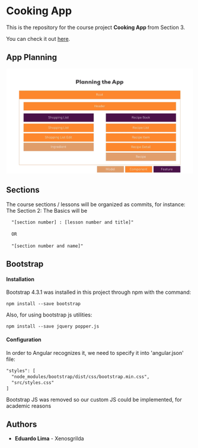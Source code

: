 # Cooking App

This is the repository for the course project <b> Cooking App </b> from Section 3.

You can check it out [here](https://xenosgrilda.github.io/angular-8-course/home).

## App Planning
![App Diagram](./app-planning.png?raw=true "App Diagram")
## Sections

The course sections / lessons will be organized as commits, for instance:
The Section 2: The Basics will be
```
  "[section number] : [lesson number and title]"
  
  OR
  
  "[section number and name]"
```

## Bootstrap

#### Installation
Bootstrap 4.3.1 was installed in this project through npm with the command: 
```
npm install --save bootstrap
```

Also, for using bootstrap js utilities: 
```
npm install --save jquery popper.js
```
#### Configuration
In order
to Angular recognizes it, we need to specify it into 'angular.json' file:

```
"styles": [
  "node_modules/bootstrap/dist/css/bootstrap.min.css",
  "src/styles.css"
]
```

Bootstrap JS was removed so our custom JS could be implemented, for academic reasons

## Authors

* **Eduardo Lima** - Xenosgrilda
